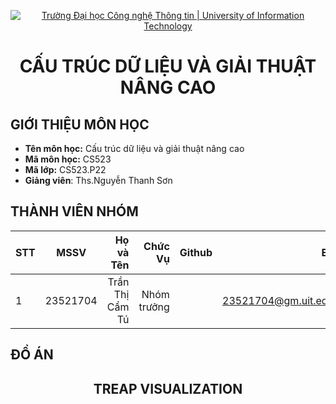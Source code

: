 <!-- Banner -->
<p align='center'>
  <a href=https://www.uit.edu.vn/" title="Trường Đại học Công nghệ Thông tin" style="border: none;">
     <img src="https://i.imgur.com/WmMnSRt.png" alt="Trường Đại học Công nghệ Thông tin | University of Information Technology">
  </a>
</p>

<h1 align="center"><b>CẤU TRÚC DỮ LIỆU VÀ GIẢI THUẬT NÂNG CAO</b></h>

## GIỚI THIỆU MÔN HỌC
* **Tên môn học:** Cấu trúc dữ liệu và giải thuật nâng cao
* **Mã môn học:** CS523
* **Mã lớp:** CS523.P22
* **Giảng viên**: Ths.Nguyễn Thanh Sơn

## THÀNH VIÊN NHÓM
|STT| MSSV      | Họ và Tên       |Chức Vụ    | Github                                                  | Email                   |
|---|:---------:| ---------------:|----------:|--------------------------------------------------------:|-------------------------:
| 1 | 23521704  | Trần Thị Cẩm Tú |Nhóm trưởng|  |23521704@gm.uit.edu.vn   |

## ĐỒ ÁN
<h2 align="center"><b>TREAP VISUALIZATION</b></h>
